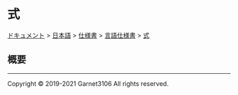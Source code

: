 # 式

[ドキュメント](../../../../index.md) > [日本語](../../../index.md) > [仕様書](../../index.md) > [言語仕様書](../index.md) > [式](./index.md)

## 概要

---

Copyright © 2019-2021 Garnet3106 All rights reserved.

